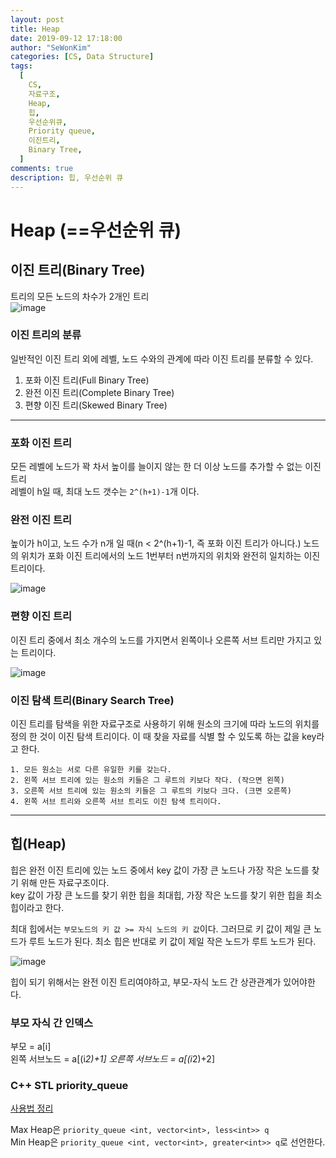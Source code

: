 ```yaml
---
layout: post
title: Heap
date: 2019-09-12 17:18:00
author: "SeWonKim"
categories: [CS, Data Structure]
tags:
  [
    CS,
    자료구조,
    Heap,
    힙,
    우선순위큐,
    Priority queue,
    이진트리,
    Binary Tree,
  ]
comments: true
description: 힙, 우선순위 큐
---
```


# Heap (==우선순위 큐)

## 이진 트리(Binary Tree)

트리의 모든 노드의 차수가 2개인 트리  
![image](https://user-images.githubusercontent.com/30452963/64767136-22556f80-d582-11e9-87ea-3ead1a207bbc.png)

### 이진 트리의 분류

일반적인 이진 트리 외에 레벨, 노드 수와의 관계에 따라 이진 트리를 분류할 수 있다.

1. 포화 이진 트리(Full Binary Tree)
2. 완전 이진 트리(Complete Binary Tree)
3. 편향 이진 트리(Skewed Binary Tree)

---

### 포화 이진 트리

모든 레벨에 노드가 꽉 차서 높이를 늘이지 않는 한 더 이상 노드를 추가할 수 없는 이진 트리  
레벨이 h일 때, 최대 노드 갯수는 `2^(h+1)-1`개 이다.

### 완전 이진 트리

높이가 h이고, 노드 수가 n개 일 때(n < 2^(h+1)-1, 즉 포화 이진 트리가 아니다.)
노드의 위치가 포화 이진 트리에서의 노드 1번부터 n번까지의 위치와 완전히 일치하는 이진 트리이다.

![image](https://user-images.githubusercontent.com/30452963/64767816-5f6e3180-d583-11e9-9352-d4221a74543a.png)

### 편향 이진 트리

이진 트리 중에서 최소 개수의 노드를 가지면서 왼쪽이나 오른쪽 서브 트리만 가지고 있는 트리이다.

![image](https://user-images.githubusercontent.com/30452963/64767955-9fcdaf80-d583-11e9-8b59-b17555eb4656.png)

### 이진 탐색 트리(Binary Search Tree)

이진 트리를 탐색을 위한 자료구조로 사용하기 위해 원소의 크기에 따라 노드의 위치를 정의 한 것이 이진 탐색 트리이다.
이 때 찾을 자료를 식별 할 수 있도록 하는 값을 key라고 한다.

```
1. 모든 원소는 서로 다른 유일한 키를 갖는다.
2. 왼쪽 서브 트리에 있는 원소의 키들은 그 루트의 키보다 작다. (작으면 왼쪽)
3. 오른쪽 서브 트리에 있는 원소의 키들은 그 루트의 키보다 크다. (크면 오른쪽)
4. 왼쪽 서브 트리와 오른쪽 서브 트리도 이진 탐색 트리이다.
```

---

## 힙(Heap)

힙은 완전 이진 트리에 있는 노드 중에서 key 값이 가장 큰 노드나 가장 작은 노드를 찾기 위해 만든 자료구조이다.  
key 값이 가장 큰 노드를 찾기 위한 힙을 최대힙, 가장 작은 노드를 찾기 위한 힙을 최소 힙이라고 한다.

최대 힙에서는 `부모노드의 키 값 >= 자식 노드의 키 값`이다. 그러므로 키 값이 제일 큰 노드가 루트 노드가 된다.
최소 힙은 반대로 키 값이 제일 작은 노드가 루트 노드가 된다.

![image](https://user-images.githubusercontent.com/30452963/64768792-0ef7d380-d585-11e9-8c59-9460e28cfcb4.png)

힙이 되기 위해서는 완전 이진 트리여야하고, 부모-자식 노드 간 상관관계가 있어야한다.

### 부모 자식 간 인덱스

부모 = a[i]  
왼쪽 서브노드 = a[(i*2)+1]
오른쪽 서브노드 = a[(i*2)+2]

### C++ STL priority_queue

[사용법 정리](https://twpower.github.io/93-how-to-use-priority_queue-in-cpp)

Max Heap은 `priority_queue <int, vector<int>, less<int>> q`  
Min Heap은 `priority_queue <int, vector<int>, greater<int>> q`로 선언한다.
